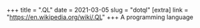 +++
title = ".QL"
date = 2021-03-05
slug = "dotql"
[extra]
link = "https://en.wikipedia.org/wiki/.QL"
+++
A programming language

